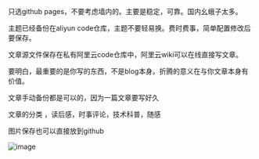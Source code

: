只选github pages，不要考虑墙内的。主要是稳定，可靠。国内幺蛾子太多。

主题已经备份在aliyun code仓库，主题不要轻易换。费时费事，简单配置修改后要保存。

文章源文件保存在私有阿里云code仓库中，阿里云wiki可以在线直接写文章。

要明白，最重要的是你写的东西，不是blog本身。折腾的意义在与你文章本身有价值。

文章手动备份都是可以的，因为一篇文章要写好久

文章的分类 ，读后感，时事评论，技术科普，随感

图片保存也可以直接放到github

![image](https://user-images.githubusercontent.com/2377148/186346572-a1e7bf43-03e4-4d03-9ed8-e01671348a30.png)
